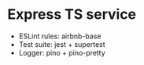 # Express TS service

- ESLint rules: airbnb-base
- Test suite: jest + supertest
- Logger: pino + pino-pretty
